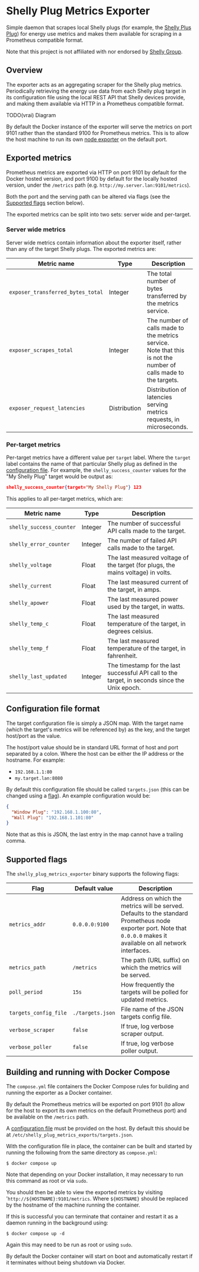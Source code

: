 # Shelly Plug Metrics Exporter

Simple daemon that scrapes local Shelly plugs (for example, the
[Shelly Plus Plug](https://shellystore.co.uk/product/shelly-plus-plug-uk/)) for
energy use metrics and makes them available for scraping in a Prometheus
compatible format.

Note that this project is not affiliated with nor endorsed by
[Shelly Group](https://corporate.shelly.com).

## Overview

The exporter acts as an aggregating scraper for the Shelly plug metrics.
Periodically retrieving the energy use data from each Shelly plug target in
its configuration file using the local REST API that Shelly devices provide,
and making them available via HTTP in a Prometheus compatible format.

TODO(vrai) Diagram

By default the Docker instance of the exporter will serve the metrics on port
9101 rather than the standard 9100 for Prometheus metrics. This is to allow the
host machine to run its own
[node exporter](https://github.com/prometheus/node_exporter) on the default
port.

## Exported metrics

Prometheus metrics are exported via HTTP on port 9101 by default for the Docker
hosted version, and port 9100 by default for the locally hosted version, under
the `/metrics` path (e.g. `http://my.server.lan:9101/metrics`).

Both the port and the serving path can be altered via flags (see the
[Supported flags](#supported-flags) section below).

The exported metrics can be split into two sets: server wide and per-target.

### Server wide metrics

Server wide metrics contain information about the exporter itself, rather than
any of the target Shelly plugs. The exported metrics are:

| Metric name | Type | Description |
| --- | --- | --- |
| `exposer_transferred_bytes_total` | Integer | The total number of bytes transferred by the metrics service. |
| `exposer_scrapes_total` | Integer | The number of calls made to the metrics service.<br />Note that this is not the number of calls made to the targets. |
| `exposer_request_latencies` | Distribution | Distribution of latencies serving metrics requests, in microseconds. |

### Per-target metrics

Per-target metrics have a different value per `target` label. Where the
`target` label contains the name of that particular Shelly plug as defined
in the [configuration file](#configuration-file-format). For example, the
`shelly_success_counter` values for the "My Shelly Plug" target would be
output as:

```json
shelly_success_counter{target="My Shelly Plug"} 123
```

This applies to all per-target metrics, which are:

| Metric name | Type | Description |
| --- | --- | --- |
| `shelly_success_counter` | Integer | The number of successful API calls made to the target. |
| `shelly_error_counter` | Integer | The number of failed API calls made to the target. |
| `shelly_voltage` | Float | The last measured voltage of the target (for plugs, the mains voltage) in volts. |
| `shelly_current` | Float | The last measured current of the target, in amps. |
| `shelly_apower` | Float | The last measured power used by the target, in watts. |
| `shelly_temp_c` | Float | The last measured temperature of the target, in degrees celsius. |
| `shelly_temp_f` | Float | The last measured temperature of the target, in fahrenheit. |
| `shelly_last_updated` | Integer | The timestamp for the last successful API call to the target, in seconds since the Unix epoch. |

## Configuration file format

The target configuration file is simply a JSON map. With the target name
(which the target's metrics will be referenced by) as the key, and the target
host/port as the value.

The host/port value should be in standard URL format of host and port separated by a
colon. Where the host can be either the IP address or the hostname. For example:
  - `192.168.1.1:80`
  - `my.target.lan:8080`

By default this configuration file should be called `targets.json` (this can be
changed using a [flag](#supported-flags)). An example configuration would be:

```json
{
  "Window Plug": "192.168.1.100:80",
  "Wall Plug": "192.168.1.101:80"
}
```

Note that as this is JSON, the last entry in the map cannot have a trailing comma.

## Supported flags

The `shelly_plug_metrics_exporter` binary supports the following flags:

| Flag | Default value | Description |
| --- | --- | --- |
| `metrics_addr` | `0.0.0.0:9100` | Address on which the metrics will be served. Defaults to the standard Prometheus node exporter port. Note that `0.0.0.0` makes it available on all network interfaces. |
| `metrics_path` | `/metrics` | The path (URL suffix) on which the metrics will be served. |
| `poll_period` | `15s` | How frequently the targets will be polled for updated metrics. |
| `targets_config_file` | `./targets.json` | File name of the JSON targets config file. |
| `verbose_scraper` | `false` | If true, log verbose scraper output. |
| `verbose_poller` | `false` | If true, log verbose poller output. |

## Building and running with Docker Compose

The `compose.yml` file containers the Docker Compose rules for building and
running the exporter as a Docker container.

By default the Prometheus metrics will be exported on port 9101 (to allow for
the host to export its own metrics on the default Prometheus port) and be
available on the `/metrics` path.

A [configuration file](#configuration-file-format) must be provided on the
host. By default this should be at
`/etc/shelly_plug_metrics_exports/targets.json`.

With the configuration file in place, the container can be built and started
by running the following from the same directory as `compose.yml`:

```shell
$ docker compose up
```

Note that depending on your Docker installation, it may necessary to run this
command as root or via `sudo`.

You should then be able to view the exported metrics by visiting
'`http://${HOSTNAME}:9101/metrics`. Where `${HOSTNAME}` should be replaced by
the hostname of the machine running the container.

If this is successful you can terminate that container and restart it as a
daemon running in the background using:

```shell
$ docker compose up -d
```

Again this may need to be run as root or using `sudo`.

By default the Docker container will start on boot and automatically restart
if it terminates without being shutdown via Docker.
